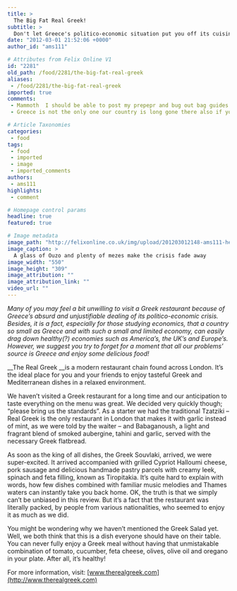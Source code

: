 ```yaml
---
title: >
  The Big Fat Real Greek!
subtitle: >
  Don't let Greece's politico-economic situation put you off its cuisine!
date: "2012-03-01 21:52:06 +0000"
author_id: "ams111"

# Attributes from Felix Online V1
id: "2281"
old_path: /food/2281/the-big-fat-real-greek
aliases:
 - /food/2281/the-big-fat-real-greek
imported: true
comments:
 - Mammoth  I should be able to post my prepepr and bug out bag guides this weekend  The list anon posted has some good sourcesI like blacklistednewscom  prepepr delighteconomicpolicyjournalcom  gloomy stuffcheaperthandirtcom Nearly everything you needsportsmansguidecom lots of military stuff tooemergencyessentialscom food and moreefoodscom   food and more foodcostcocom  very low cost long term food stocksI use these all and then someMost of the prepepr guides cost a bit so I compiled some basic stuff to share with SD readersThere were times when i voted for euro but today i would like to have our old money cos with euro everything is much more evcenpixe
 - Greece is not the only one our country is long gone there also if you ask me but the goverment is denying it

# Article Taxonomies
categories:
 - food
tags:
 - food
 - imported
 - image
 - imported_comments
authors:
 - ams111
highlights:
 - comment

# Homepage control params
headline: true
featured: true

# Image metadata
image_path: "http://felixonline.co.uk/img/upload/201203012148-ams111-header.jpg"
image_caption: >
  A glass of Ouzo and plenty of mezes make the crisis fade away
image_width: "550"
image_height: "309"
image_attribution: ""
image_attribution_link: ""
video_url: ""
---
```


_Many of you may feel a bit unwilling to visit a Greek restaurant because of Greece’s absurd and unjustifiable dealing of its politico-economic crisis. Besides, it is a fact, especially for those studying economics, that a country so small as Greece and with such a small and limited economy, can easily drag down healthy(?) economies such as America’s, the UK’s and Europe’s. However, we suggest you try to forget for a moment that all our problems’ source is Greece and enjoy some delicious food!_

__The Real Greek __is a modern restaurant chain found across London. It’s the ideal place for you and your friends to enjoy tasteful Greek and Mediterranean dishes in a relaxed environment.

We haven’t visited a Greek restaurant for a long time and our anticipation to taste everything on the menu was great. We decided very quickly though; “please bring us the standards”. As a starter we had the traditional Tzatziki – Real Greek is the only restaurant in London that makes it with garlic instead of mint, as we were told by the waiter – and Babaganoush, a light and fragrant blend of smoked aubergine, tahini and garlic, served with the necessary Greek flatbread.

As soon as the king of all dishes, the Greek Souvlaki, arrived, we were super-excited. It arrived accompanied with grilled Cypriot Halloumi cheese, pork sausage and delicious handmade pastry parcels with creamy leek, spinach and feta filling, known as Tiropitakia. It’s quite hard to explain with words, how few dishes combined with familiar music melodies and Thames waters can instantly take you back home. OK, the truth is that we simply can’t be unbiased in this review. But it’s a fact that the restaurant was literally packed, by people from various nationalities, who seemed to enjoy it as much as we did.

You might be wondering why we haven’t mentioned the Greek Salad yet. Well, we both think that this is a dish everyone should have on their table. You can never fully enjoy a Greek meal without having that unmistakable combination of tomato, cucumber, feta cheese, olives, olive oil and oregano in your plate. After all, it’s healthy!

For more information, visit:
[www.therealgreek.com](http://www.therealgreek.com)
